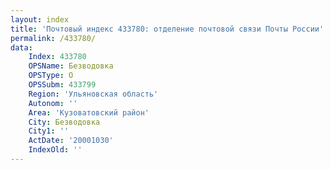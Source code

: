 ```yaml
---
layout: index
title: 'Почтовый индекс 433780: отделение почтовой связи Почты России'
permalink: /433780/
data:
    Index: 433780
    OPSName: Безводовка
    OPSType: О
    OPSSubm: 433799
    Region: 'Ульяновская область'
    Autonom: ''
    Area: 'Кузоватовский район'
    City: Безводовка
    City1: ''
    ActDate: '20001030'
    IndexOld: ''
---
```

